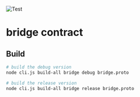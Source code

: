 ![Test](https://github.com/roaminroe/koinos-bridge-contract/actions/workflows/test.yml/badge.svg)

# bridge contract

## Build
```sh
# build the debug version
node cli.js build-all bridge debug bridge.proto 

# build the release version
node cli.js build-all bridge release bridge.proto 
```